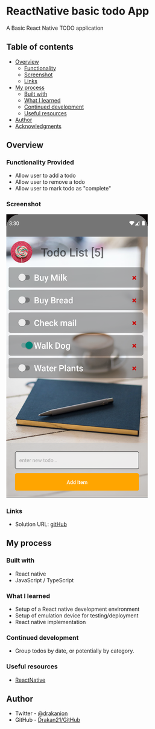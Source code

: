 # ReactNative basic todo App

A Basic React Native TODO application

## Table of contents

- [Overview](#overview)
  - [Functionality](#functions)
  - [Screenshot](#screenshot)
  - [Links](#links)
- [My process](#my-process)
  - [Built with](#built-with)
  - [What I learned](#what-i-learned)
  - [Continued development](#continued-development)
  - [Useful resources](#useful-resources)
- [Author](#author)
- [Acknowledgments](#acknowledgments)

## Overview

### Functionality Provided

- Allow user to add a todo
- Allow user to remove a todo
- Allow user to mark todo as "complete"

### Screenshot

![](./screenshot.png)

### Links

- Solution URL: [gitHub](https://github.com/Drakan21/ReactNative_TODOApp)

## My process

### Built with

- React native
- JavaScript / TypeScript

### What I learned

- Setup of a React native development environment
- Setup of emulation device for testing/deployment
- React native implementation

### Continued development

- Group todos by date, or potentially by category.

### Useful resources

- [ReactNative](https://reactnative.dev/)

## Author

- Twitter - [@drakanion](https://www.twitter.com/drakanion)
- GitHub - [Drakan21/GitHub](https://github.com/Drakan21)
